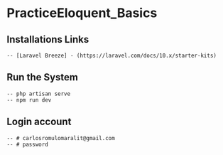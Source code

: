 # PracticeEloquent_Basics

## Installations Links
    -- [Laravel Breeze] - (https://laravel.com/docs/10.x/starter-kits)

## Run the System
    -- php artisan serve
    -- npm run dev
    
## Login account
    -- # carlosromulomaralit@gmail.com
    -- # password